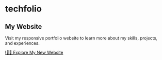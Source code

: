 # techfolio
 
## My Website

Visit my responsive portfolio website to learn more about my skills, projects, and experiences.

[!👨‍💻 Explore My New Website](https://plogicador.github.io/techfolio/)
